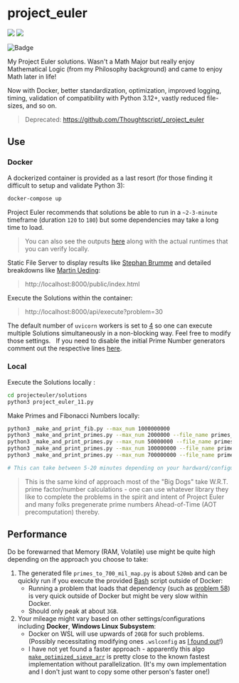 # project_euler

[![](https://img.shields.io/badge/Project-Euler-green.svg)](https://projecteuler.net/) [![](https://img.shields.io/badge/Python-3.12.2-yellow.svg)](https://www.python.org/downloads/release/python-2718/) 

![Badge](https://projecteuler.net/profile/Thoughtscript.png)

My Project Euler solutions. Wasn't a Math Major but really enjoy Mathematical Logic (from my Philosophy background) and came to enjoy Math later in life!

Now with Docker, better standardization, optimization, improved logging, timing, validation of compatibility with Python 3.12+, vastly reduced file-sizes, and so on.

> Deprecated: https://github.com/Thoughtscript/_project_euler

## Use

### Docker

A dockerized container is provided as a last resort (for those finding it difficult to setup and validate Python 3):

```bash
docker-compose up
```

Project Euler recommends that solutions be able to run in a `~2-3-minute` timeframe (duration `120` to `180`) but some dependencies may take a long time to load.

> You can also see the outputs [here](/projecteuler/solutions/out) along with the actual runtimes that you can verify locally.

Static File Server to display results like [Stephan Brumme](https://euler.stephan-brumme.com/) and detailed breakdowns like [Martin Ueding](https://martin-ueding.de/posts/project-euler-solution-70-totient-permutation/): 

> http://localhost:8000/public/index.html

Execute the Solutions within the container:

> http://localhost:8000/api/execute?problem=30

The default number of `uvicorn` workers is set to [4](./projecteuler/dockerfile) so one can execute multiple Solutions simultaneously in a non-blocking way. Feel free to modify those settings.
 
If you need to disable the initial Prime Number generators comment out the respective lines [here](./projecteuler/bin/init_nums.sh).

### Local

Execute the Solutions locally :
```bash
cd projecteuler/solutions
python3 project_euler_11.py
```

Make Primes and Fibonacci Numbers locally:
```bash
python3 _make_and_print_fib.py --max_num 1000000000
python3 _make_and_print_primes.py --max_num 2000000 --file_name primes_to_2_mil
python3 _make_and_print_primes.py --max_num 50000000 --file_name primes_to_50_mil
python3 _make_and_print_primes.py --max_num 100000000 --file_name primes_to_100_mil
python3 _make_and_print_primes.py --max_num 700000000 --file_name primes_to_700_mil 

# This can take between 5-20 minutes depending on your hardward/configuration.
```

> This is the same kind of approach most of the "Big Dogs" take W.R.T. prime factor/number calculations - one can use whatever library they like to complete the problems in the spirit and intent of Project Euler and many folks pregenerate prime numbers Ahead-of-Time (AOT precomputation) thereby.

## Performance

Do be forewarned that Memory (RAM, Volatile) use might be quite high depending on the approach you choose to take:

1. The generated file `primes_to_700_mil_map.py` is about `520mb` and can be quickly run if you execute the provided [Bash](./projecteuler/bin/init_nums.sh) script outside of Docker:  
   * Running a problem that loads that dependency (such as [problem 58](./projecteuler/solutions//project_euler_58.py)) is very quick outside of Docker but might be very slow within Docker.
   * Should only peak at about `3GB`.
1. Your mileage might vary based on other settings/configurations including **Docker**, **Windows Linux Subsystem**:
   * Docker on WSL will use upwards of `20GB` for such problems. (Possibly necessitating modifying ones `.wslconfig` as [I found out](https://learn.microsoft.com/en-us/windows/wsl/wsl-config#wslconfig)!)
   * I have not yet found a faster approach - apparently this algo [`make_optimized_sieve_arr`](./projecteuler/_make_and_print_primes.py) is pretty close to the known fastest implementation without parallelization. (It's my own implementation and I don't just want to copy some other person's faster one!)